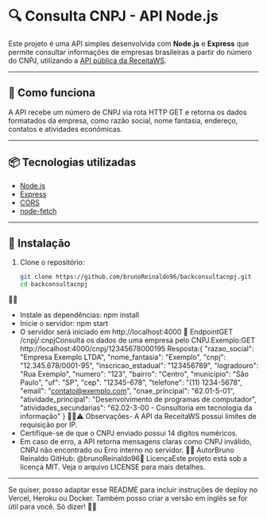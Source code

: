 # 🔍 Consulta CNPJ - API Node.js

Este projeto é uma API simples desenvolvida com **Node.js** e **Express** que permite consultar informações de empresas brasileiras a partir do número do CNPJ, utilizando a [API pública da ReceitaWS](https://www.receitaws.com.br/).

---

## 🚀 Como funciona

A API recebe um número de CNPJ via rota HTTP GET e retorna os dados formatados da empresa, como razão social, nome fantasia, endereço, contatos e atividades econômicas.

---

## 📦 Tecnologias utilizadas

- [Node.js](https://nodejs.org/)
- [Express](https://expressjs.com/)
- [CORS](https://www.npmjs.com/package/cors)
- [node-fetch](https://www.npmjs.com/package/node-fetch)

---

## 📄 Instalação

1. Clone o repositório:

   ```bash
   git clone https://github.com/brunoReinaldo96/backconsultacnpj.git
   cd backconsultacnpj


- Instale as dependências:
npm install
- Inicie o servidor:
npm start
- O servidor será iniciado em http://localhost:4000
🔗 EndpointGET /cnpj/:cnpjConsulta os dados de uma empresa pelo CNPJ.Exemplo:GET http://localhost:4000/cnpj/12345678000195
Resposta:{
  "razao_social": "Empresa Exemplo LTDA",
  "nome_fantasia": "Exemplo",
  "cnpj": "12.345.678/0001-95",
  "inscricao_estadual": "123456789",
  "logradouro": "Rua Exemplo",
  "numero": "123",
  "bairro": "Centro",
  "municipio": "São Paulo",
  "uf": "SP",
  "cep": "12345-678",
  "telefone": "(11) 1234-5678",
  "email": "contato@exemplo.com",
  "cnae_principal": "62.01-5-01",
  "atividade_principal": "Desenvolvimento de programas de computador",
  "atividades_secundarias": "62.02-3-00 - Consultoria em tecnologia da informação"
}
⚠️ Observações- A API da ReceitaWS possui limites de requisição por IP.
- Certifique-se de que o CNPJ enviado possui 14 dígitos numéricos.
- Em caso de erro, a API retorna mensagens claras como CNPJ inválido, CNPJ não encontrado ou Erro interno no servidor.
🧑‍💻 AutorBruno Reinaldo
GitHub: @brunoReinaldo96📃 LicençaEste projeto está sob a licença MIT. Veja o arquivo LICENSE para mais detalhes.
---

Se quiser, posso adaptar esse README para incluir instruções de deploy no Vercel, Heroku ou Docker. Também posso criar a versão em inglês se for útil para você. Só dizer!

